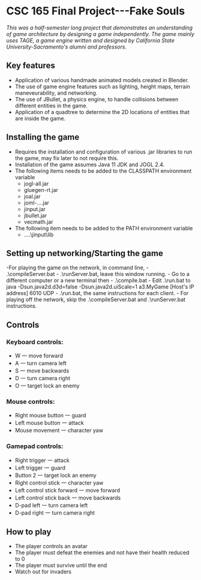 # CSC 165 Final Project---Fake Souls
 _This was a half-semester long project that demonstrates an understanding of game architecture by designing a game independently. The game mainly uses TAGE, a game engine written and designed by California State University-Sacramento's alumni and professors._
## Key features
- Application of various handmade animated models created in Blender.
- The use of game engine features such as lighting, height maps, terrain maneveurability, and networking.
- The use of JBullet, a physics engine, to handle collisions between different entities in the game.
- Application of a quadtree to determine the 2D locations of entities that are inside the game.

## Installing the game
- Requires the installation and configuration of various .jar libraries to run the game, may fix later to not require this.
- Installation of the game assumes Java 11 JDK and JOGL 2.4. 
- The following items needs to be added to the CLASSPATH environment variable
	- jogl-all.jar
	- gluegen-rt.jar
	- joal.jar
	- joml-....jar
	- jinput.jar
	- jbullet.jar
	- vecmath.jar
-  The following item needs to be added to the PATH environment variable
	- ....\jinput\lib

## Setting up networking/Starting the game
-For playing the game on the network, in command line,
	- .\compileServer.bat
	- .\runServer.bat, leave this window running.
	- Go to a different computer or a new terminal then
	- .\compile.bat
	- Edit .\run.bat to java -Dsun.java2d.d3d=false -Dsun.java2d.uiScale=1 a3.MyGame [Host's IP address] 6010 UDP 
	- .\run.bat, the same instructions for each client.
	- For playing off the network, skip the .\compileServer.bat and .\runServer.bat instructions.

## Controls
### Keyboard controls:
- W 一 move forward
- A 一 turn camera left
- S 一 move backwards
- D 一 turn camera right
- O 一 target lock an enemy
### Mouse controls:
- Right mouse button 一 guard
- Left mouse button 一 attack
- Mouse movement 一 character yaw
### Gamepad controls:
- Right trigger 一 attack
- Left trigger 一 guard
- Button 2 一 target lock an enemy
- Right control stick 一 character yaw
- Left control stick forward 一 move forward
- Left control stick back 一 move backwards
- D-pad left 一 turn camera left
- D-pad right 一 turn camera right

## How to play
- The player controls an avatar
- The player must defeat the enemies and not have their health reduced to 0
- The player must survive until the end
- Watch out for invaders
